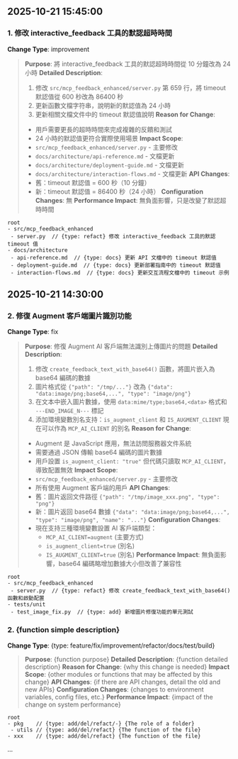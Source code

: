 ## 2025-10-21 15:45:00

### 1. 修改 interactive_feedback 工具的默認超時時間

**Change Type**: improvement

> **Purpose**: 將 interactive_feedback 工具的默認超時時間從 10 分鐘改為 24 小時
> **Detailed Description**:
>   1. 修改 `src/mcp_feedback_enhanced/server.py` 第 659 行，將 timeout 默認值從 600 秒改為 86400 秒
>   2. 更新函數文檔字符串，說明新的默認值為 24 小時
>   3. 更新相關文檔文件中的 timeout 默認值說明
> **Reason for Change**:
>   - 用戶需要更長的超時時間來完成複雜的反饋和測試
>   - 24 小時的默認值更符合實際使用場景
> **Impact Scope**:
>   - `src/mcp_feedback_enhanced/server.py` - 主要修改
>   - `docs/architecture/api-reference.md` - 文檔更新
>   - `docs/architecture/deployment-guide.md` - 文檔更新
>   - `docs/architecture/interaction-flows.md` - 文檔更新
> **API Changes**:
>   - 舊：timeout 默認值 = 600 秒（10 分鐘）
>   - 新：timeout 默認值 = 86400 秒（24 小時）
> **Configuration Changes**: 無
> **Performance Impact**: 無負面影響，只是改變了默認超時時間

   ```
   root
   - src/mcp_feedback_enhanced
    - server.py  // {type: refact} 修改 interactive_feedback 工具的默認 timeout 值
   - docs/architecture
    - api-reference.md  // {type: docs} 更新 API 文檔中的 timeout 默認值
    - deployment-guide.md  // {type: docs} 更新部署指南中的 timeout 默認值
    - interaction-flows.md  // {type: docs} 更新交互流程文檔中的 timeout 示例
   ```

## 2025-10-21 14:30:00

### 2. 修復 Augment 客戶端圖片識別功能

**Change Type**: fix

> **Purpose**: 修復 Augment AI 客戶端無法識別上傳圖片的問題
> **Detailed Description**:
>   1. 修改 `create_feedback_text_with_base64()` 函數，將圖片嵌入為 base64 編碼的數據
>   2. 圖片格式從 `{"path": "/tmp/..."}` 改為 `{"data": "data:image/png;base64,...", "type": "image/png"}`
>   3. 在文本中嵌入圖片數據，使用 `data:mime/type;base64,<data>` 格式和 `---END_IMAGE_N---` 標記
>   4. 添加環境變數別名支持：`is_augment_client` 和 `IS_AUGMENT_CLIENT` 現在可以作為 `MCP_AI_CLIENT` 的別名
> **Reason for Change**:
>   - Augment 是 JavaScript 應用，無法訪問服務器文件系統
>   - 需要通過 JSON 傳輸 base64 編碼的圖片數據
>   - 用戶設置 `is_augment_client: "true"` 但代碼只讀取 `MCP_AI_CLIENT`，導致配置無效
> **Impact Scope**:
>   - `src/mcp_feedback_enhanced/server.py` - 主要修改
>   - 所有使用 Augment 客戶端的用戶
> **API Changes**:
>   - 舊：圖片返回文件路徑 `{"path": "/tmp/image_xxx.png", "type": "png"}`
>   - 新：圖片返回 base64 數據 `{"data": "data:image/png;base64,...", "type": "image/png", "name": "..."}`
> **Configuration Changes**:
>   - 現在支持三種環境變數設置 AI 客戶端類型：
>     - `MCP_AI_CLIENT=augment` (主要方式)
>     - `is_augment_client=true` (別名)
>     - `IS_AUGMENT_CLIENT=true` (別名)
> **Performance Impact**: 無負面影響，base64 編碼略增加數據大小但改善了兼容性

   ```
   root
   - src/mcp_feedback_enhanced
    - server.py  // {type: refact} 修改 create_feedback_text_with_base64() 函數和啟動配置
   - tests/unit
    - test_image_fix.py  // {type: add} 新增圖片修復功能的單元測試
   ```

### 2. {function simple description}

**Change Type**: {type: feature/fix/improvement/refactor/docs/test/build}

> **Purpose**: {function purpose}
> **Detailed Description**: {function detailed description}
> **Reason for Change**: {why this change is needed}
> **Impact Scope**: {other modules or functions that may be affected by this change}
> **API Changes**: {if there are API changes, detail the old and new APIs}
> **Configuration Changes**: {changes to environment variables, config files, etc.}
> **Performance Impact**: {impact of the change on system performance}

   ```
   root
   - pkg    // {type: add/del/refact/-} {The role of a folder}
    - utils // {type: add/del/refact} {The function of the file}
   - xxx    // {type: add/del/refact} {The function of the file}
   ```

...